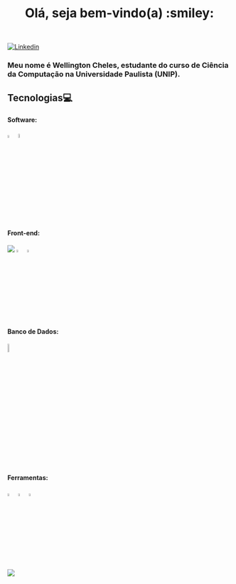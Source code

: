 <h1 align="center">Olá, seja bem-vindo(a) :smiley:</h1>
</br>

[![Linkedin](https://img.shields.io/badge/-LinkedIn-blue?style=flat-square&logo=Linkedin&logoColor=white&link=https://www.linkedin.com/in/wellingtonjuniorcheles)](https://www.linkedin.com/in/wellingtonjuniorcheles) 


### Meu nome é Wellington Cheles, estudante do curso de Ciência da Computação na Universidade Paulista (UNIP).


## Tecnologias:computer:

#### Software:
<p align="left">
 <img src="https://cdn.worldvectorlogo.com/logos/java-4.svg" alt="java" width="4%">
 <img src="https://cdn.worldvectorlogo.com/logos/python-4.svg" alt="python" width="5%">
</p>
  

#### Front-end:
<p align="left">
 <img src="https://cdn.jsdelivr.net/gh/devicons/devicon/icons/html5/html5-original-wordmark.svg" />
 <img src="https://cdn.worldvectorlogo.com/logos/html5-1.svg" alt="html5" width="4%">
 <img src="https://cdn.worldvectorlogo.com/logos/css-5.svg" alt="css3" width="4%"">
</p>
 
#### Banco de Dados:
<p align="left">
  <img src="https://upload.wikimedia.org/wikipedia/commons/8/87/Sql_data_base_with_logo.png" alt="sql" width="7%"> 
</p>


#### Ferramentas:
<p align="left">
 <img src="https://cdn.worldvectorlogo.com/logos/visual-studio-code-1.svg" alt="vscode" width="4%">
 <img src="https://cdn.worldvectorlogo.com/logos/eclipse-11.svg" alt="eclipse" width="4%">
 <img src="https://upload.wikimedia.org/wikipedia/commons/1/1d/PyCharm_Icon.svg" alt="pycharm" width="4%">
</p>


![](https://komarev.com/ghpvc/?username=WellingtonCheles&style=plastic)
